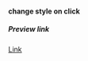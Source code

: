 #### change style on click

##### Preview link
[Link](https://varunuk09.github.io/Js-projects/project9/)